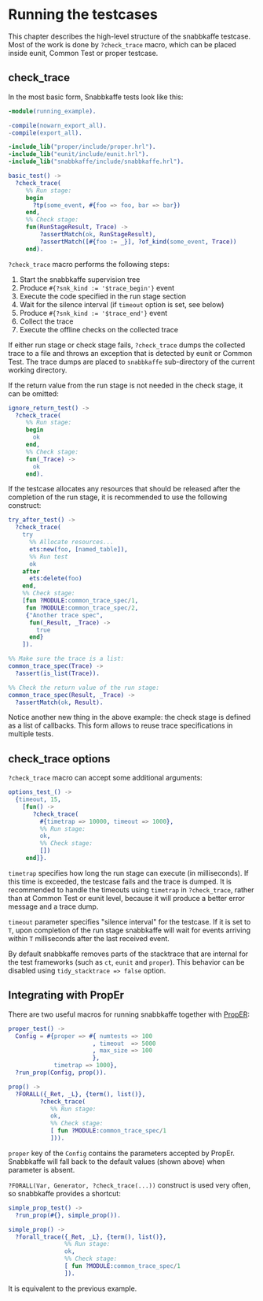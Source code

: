 # Running the testcases

This chapter describes the high-level structure of the snabbkaffe testcase.
Most of the work is done by `?check_trace` macro, which can be placed inside eunit, Common Test or proper testcase.

## check_trace
In the most basic form, Snabbkaffe tests look like this:

```erlang
-module(running_example).

-compile(nowarn_export_all).
-compile(export_all).

-include_lib("proper/include/proper.hrl").
-include_lib("eunit/include/eunit.hrl").
-include_lib("snabbkaffe/include/snabbkaffe.hrl").

basic_test() ->
  ?check_trace(
     %% Run stage:
     begin
       ?tp(some_event, #{foo => foo, bar => bar})
     end,
     %% Check stage:
     fun(RunStageResult, Trace) ->
         ?assertMatch(ok, RunStageResult),
         ?assertMatch([#{foo := _}], ?of_kind(some_event, Trace))
     end).
```

`?check_trace` macro performs the following steps:

1. Start the snabbkaffe supervision tree
1. Produce `#{?snk_kind := '$trace_begin'}` event
1. Execute the code specified in the run stage section
1. Wait for the silence interval (if `timeout` option is set, see below)
1. Produce `#{?snk_kind := '$trace_end'}` event
1. Collect the trace
1. Execute the offline checks on the collected trace

If either run stage or check stage fails, `?check_trace` dumps the collected trace to a file and throws an exception that is detected by eunit or Common Test.
The trace dumps are placed to `snabbkaffe` sub-directory of the current working directory.

If the return value from the run stage is not needed in the check stage, it can be omitted:

```erlang
ignore_return_test() ->
  ?check_trace(
     %% Run stage:
     begin
       ok
     end,
     %% Check stage:
     fun(_Trace) ->
       ok
     end).
```

If the testcase allocates any resources that should be released after the completion of the run stage, it is recommended to use the following construct:

```erlang
try_after_test() ->
  ?check_trace(
    try
      %% Allocate resources...
      ets:new(foo, [named_table]),
      %% Run test
      ok
    after
      ets:delete(foo)
    end,
    %% Check stage:
    [fun ?MODULE:common_trace_spec/1,
     fun ?MODULE:common_trace_spec/2,
     {"Another trace spec",
      fun(_Result, _Trace) ->
        true
      end}
    ]).

%% Make sure the trace is a list:
common_trace_spec(Trace) ->
  ?assert(is_list(Trace)).

%% Check the return value of the run stage:
common_trace_spec(Result, _Trace) ->
  ?assertMatch(ok, Result).
```

Notice another new thing in the above example: the check stage is defined as a list of callbacks.
This form allows to reuse trace specifications in multiple tests.

## check_trace options

`?check_trace` macro can accept some additional arguments:

```erlang
options_test_() ->
  {timeout, 15,
    [fun() ->
       ?check_trace(
         #{timetrap => 10000, timeout => 1000},
         %% Run stage:
         ok,
         %% Check stage:
         [])
     end]}.
```

`timetrap` specifies how long the run stage can execute (in milliseconds).
If this time is exceeded, the testcase fails and the trace is dumped.
It is recommended to handle the timeouts using `timetrap` in `?check_trace`, rather than at Common Test or eunit level, because it will produce a better error message and a trace dump.

`timeout` parameter specifies "silence interval" for the testcase.
If it is set to `T`, upon completion of the run stage snabbkaffe will wait for events arriving within `T` milliseconds after the last received event.

By default snabbkaffe removes parts of the stacktrace that are internal for the test frameworks (such as `ct`, `eunit` and `proper`).
This behavior can be disabled using `tidy_stacktrace => false` option.

## Integrating with PropEr

There are two useful macros for running snabbkaffe together with [PropER](https://proper-testing.github.io/):

```erlang
proper_test() ->
  Config = #{proper => #{ numtests => 100
                        , timeout  => 5000
                        , max_size => 100
                        },
             timetrap => 1000},
  ?run_prop(Config, prop()).

prop() ->
  ?FORALL({_Ret, _L}, {term(), list()},
         ?check_trace(
            %% Run stage:
            ok,
            %% Check stage:
            [ fun ?MODULE:common_trace_spec/1
            ])).
```

`proper` key of the `Config` contains the parameters accepted by PropEr.
Snabbkaffe will fall back to the default values (shown above) when parameter is absent.

`?FORALL(Var, Generator, ?check_trace(...))` construct is used very often, so snabbkaffe provides a shortcut:

```erlang
simple_prop_test() ->
  ?run_prop(#{}, simple_prop()).

simple_prop() ->
  ?forall_trace({_Ret, _L}, {term(), list()},
                %% Run stage:
                ok,
                %% Check stage:
                [ fun ?MODULE:common_trace_spec/1
                ]).
```

It is equivalent to the previous example.
